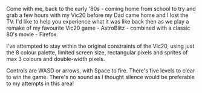 Come with me, back to the early '80s - coming home from school to try and grab a few hours with my Vic20 before my Dad came home and I lost the TV. I'd like to help you experience what it was like back then as we play a remake of my favourite Vic20 game - AstroBlitz - combined with a classic 80's movie - Firefox.

I've attempted to stay within the original constraints of the Vic20, using just the 8 colour palette, limited screen size, rectangular pixels and sprites of max 3 colours and double-width pixels.

Controls are WASD or arrows, with Space to fire. There's five levels to clear to win the game. There's no sound as I thought silence would be preferable to my attempts in this area!